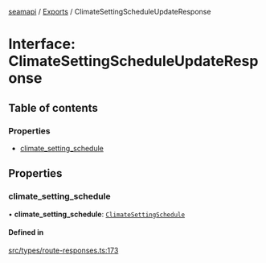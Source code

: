 [seamapi](../README.md) / [Exports](../modules.md) / ClimateSettingScheduleUpdateResponse

# Interface: ClimateSettingScheduleUpdateResponse

## Table of contents

### Properties

- [climate\_setting\_schedule](ClimateSettingScheduleUpdateResponse.md#climate_setting_schedule)

## Properties

### climate\_setting\_schedule

• **climate\_setting\_schedule**: [`ClimateSettingSchedule`](../modules.md#climatesettingschedule)

#### Defined in

[src/types/route-responses.ts:173](https://github.com/seamapi/javascript/blob/main/src/types/route-responses.ts#L173)
